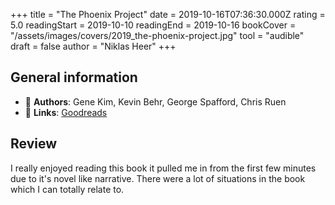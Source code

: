 +++
title = "The Phoenix Project"
date = 2019-10-16T07:36:30.000Z
rating = 5.0
readingStart = 2019-10-10
readingEnd = 2019-10-16
bookCover = "/assets/images/covers/2019_the-phoenix-project.jpg"
tool = "audible"
draft = false
author = "Niklas Heer"
+++

## General information

- :bust_in_silhouette: **Authors**: Gene Kim, Kevin Behr, George Spafford, Chris Ruen
- :link: **Links**: [Goodreads](https://www.goodreads.com/book/show/25478858-the-phoenix-project)

## Review

I really enjoyed reading this book it pulled me in from the first few minutes due to it's novel like narrative.
There were a lot of situations in the book which I can totally relate to.
